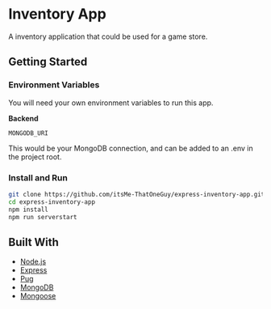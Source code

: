 # Inventory App

A inventory application that could be used for a game store.

## Getting Started

### Environment Variables

You will need your own environment variables to run this app.

**Backend**

`MONGODB_URI`

This would be your MongoDB connection, and can be added to an .env in the project root.

### Install and Run

```bash
git clone https://github.com/itsMe-ThatOneGuy/express-inventory-app.git
cd express-inventory-app
npm install
npm run serverstart
```

## Built With

- [Node.js](https://nodejs.org/en)
- [Express](https://expressjs.com/)
- [Pug](https://pugjs.org/api/getting-started.html)
- [MongoDB](https://www.mongodb.com/)
- [Mongoose](https://mongoosejs.com/docs/)
